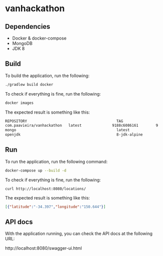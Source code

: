 # vanhackathon

## Dependencies

- Docker & docker-compose
- MongoDB
- JDK 8

## Build

To build the application, run the following:

```bash
./gradlew build docker
```

To check if everything is fine, run the following:

```bash
docker images
```

The expected result is something like this:

```bash
REPOSITORY                                         TAG                 IMAGE ID            CREATED             SIZE
com.paavieira/vanhackathon   latest              9188c6086161        9 minutes ago       133MB
mongo                                              latest              14c497d5c758        2 weeks ago         366MB
openjdk                                            8-jdk-alpine        224765a6bdbe        4 months ago        102MB
```

## Run

To run the application, run the following command:

```bash
docker-compose up --build -d
```

To check if everything is fine, run the following:

```
curl http://localhost:8080/locations/
```

The expected result is something like this:

```json
[{"latitude":"-34.397","longitude":"150.644"}]
```

## API docs

With the application running, you can check the API docs at the following URL:

http://localhost:8080/swagger-ui.html